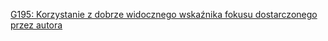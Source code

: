 [G195: Korzystanie z dobrze widocznego wskaźnika fokusu dostarczonego przez autora](https://www.w3.org/TR/WCAG20-TECHS/G195.html)
